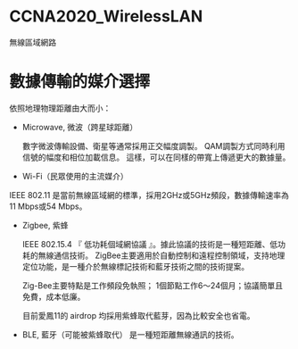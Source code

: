 # CCNA2020_WirelessLAN
無線區域網路

# 數據傳輸的媒介選擇

依照地理物理距離由大而小：

* Microwave, 微波（跨星球距離）

  數字微波傳輸設備、衛星等通常採用正交幅度調製。
  QAM調製方式同時利用信號的幅度和相位加載信息。
  這樣，可以在同樣的帶寬上傳遞更大的數據量。

* Wi-Fi（民眾使用的主流媒介）

IEEE 802.11
是當前無線區域網的標準，採用2GHz或5GHz頻段，數據傳輸速率為11 Mbps或54 Mbps。

* Zigbee, 紫蜂

   IEEE 802.15.4 『 低功耗個域網協議 』。據此協議的技術是一種短距離、低功耗的無線通信技術。
   ZigBee主要適用於自動控制和遠程控制領域，支持地理定位功能，是一種介於無線標記技術和藍牙技術之間的技術提案。
   
   Zig-Bee主要特點是工作頻段免執照； 1個節點工作6～24個月；協議簡單且免費，成本低廉。

     目前愛鳳11的 airdrop 均採用紫蜂取代藍芽，因為比較安全也省電。

* BLE, 藍牙（可能被紫蜂取代）
是一種短距離無線通訊的技術。


